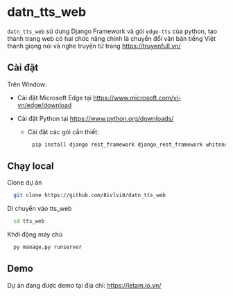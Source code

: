 
# datn_tts_web

`datn_tts_web` sử dụng Django Framework và gói `edge-tts` của python, tạo thành trang web có hai chức năng chính là chuyển đổi văn bản tiếng Việt thành giọng nói và nghe truyện từ trang https://truyenfull.vn/

## Cài đặt

Trên Window:

- Cài đặt Microsoft Edge tại https://www.microsoft.com/vi-vn/edge/download

- Cài đặt Python tại https://www.python.org/downloads/

    - Cài đặt các gói cần thiết:
```bash
        pip install django rest_framework django_rest_framework whitenoise requests bs4 edge_tts asyncio
```
## Chạy local

Clone dự án

```bash
  git clone https://github.com/8ivlvi8/datn_tts_web
```

Di chuyển vào tts_web

```bash
  cd tts_web
```

Khởi động máy chủ

```bash
  py manage.py runserver
```


## Demo

Dự án đang được demo tại địa chỉ:  https://letam.io.vn/
